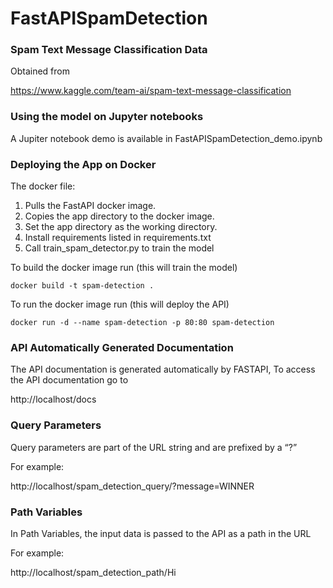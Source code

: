 # FastAPISpamDetection

### Spam Text Message Classification Data
Obtained from

https://www.kaggle.com/team-ai/spam-text-message-classification


### Using the model on Jupyter notebooks
A Jupiter notebook demo is available in FastAPISpamDetection_demo.ipynb

### Deploying the App on Docker
The docker file:
1. Pulls the FastAPI docker image.
1. Copies the app directory to the docker image.
1. Set the app directory as the working directory.
1. Install requirements listed in requirements.txt
1. Call train_spam_detector.py to train the model

To build the docker image run (this will train the model)
```
docker build -t spam-detection .
```
To run the docker image run (this will deploy the API)
```
docker run -d --name spam-detection -p 80:80 spam-detection
```

### API Automatically Generated Documentation
The API documentation is generated automatically by FASTAPI, 
To access the API documentation go to 

http://localhost/docs

### Query Parameters
Query parameters are part of the URL string and are prefixed by a “?”

For example:

http://localhost/spam_detection_query/?message=WINNER

### Path Variables
In Path Variables, the input data is passed to the API as a path in the URL

For example:

http://localhost/spam_detection_path/Hi
